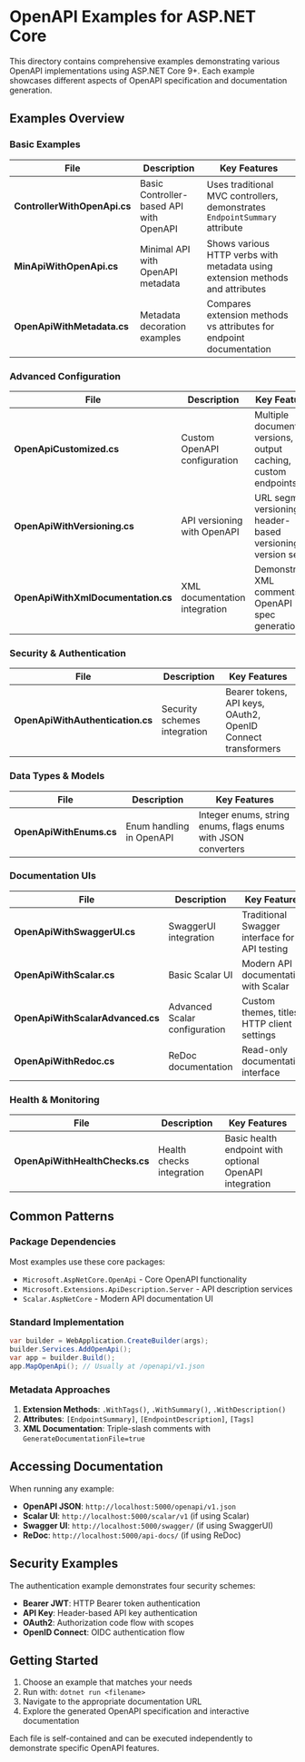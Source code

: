 # OpenAPI Examples for ASP.NET Core

This directory contains comprehensive examples demonstrating various OpenAPI implementations using ASP.NET Core 9+. Each example showcases different aspects of OpenAPI specification and documentation generation.

## Examples Overview

### Basic Examples

| File | Description | Key Features |
|------|-------------|--------------|
| **ControllerWithOpenApi.cs** | Basic Controller-based API with OpenAPI | Uses traditional MVC controllers, demonstrates `EndpointSummary` attribute |
| **MinApiWithOpenApi.cs** | Minimal API with OpenAPI metadata | Shows various HTTP verbs with metadata using extension methods and attributes |
| **OpenApiWithMetadata.cs** | Metadata decoration examples | Compares extension methods vs attributes for endpoint documentation |

### Advanced Configuration

| File | Description | Key Features |
|------|-------------|--------------|
| **OpenApiCustomized.cs** | Custom OpenAPI configuration | Multiple document versions, output caching, custom endpoints |
| **OpenApiWithVersioning.cs** | API versioning with OpenAPI | URL segment versioning, header-based versioning, version sets |
| **OpenApiWithXmlDocumentation.cs** | XML documentation integration | Demonstrates XML comments in OpenAPI spec generation |

### Security & Authentication

| File | Description | Key Features |
|------|-------------|--------------|
| **OpenApiWithAuthentication.cs** | Security schemes integration | Bearer tokens, API keys, OAuth2, OpenID Connect transformers |

### Data Types & Models

| File | Description | Key Features |
|------|-------------|--------------|
| **OpenApiWithEnums.cs** | Enum handling in OpenAPI | Integer enums, string enums, flags enums with JSON converters |

### Documentation UIs

| File | Description | Key Features |
|------|-------------|--------------|
| **OpenApiWithSwaggerUI.cs** | SwaggerUI integration | Traditional Swagger interface for API testing |
| **OpenApiWithScalar.cs** | Basic Scalar UI | Modern API documentation with Scalar |
| **OpenApiWithScalarAdvanced.cs** | Advanced Scalar configuration | Custom themes, titles, HTTP client settings |
| **OpenApiWithRedoc.cs** | ReDoc documentation | Read-only documentation interface |

### Health & Monitoring

| File | Description | Key Features |
|------|-------------|--------------|
| **OpenApiWithHealthChecks.cs** | Health checks integration | Basic health endpoint with optional OpenAPI integration |

## Common Patterns

### Package Dependencies
Most examples use these core packages:
- `Microsoft.AspNetCore.OpenApi` - Core OpenAPI functionality
- `Microsoft.Extensions.ApiDescription.Server` - API description services
- `Scalar.AspNetCore` - Modern API documentation UI

### Standard Implementation
```csharp
var builder = WebApplication.CreateBuilder(args);
builder.Services.AddOpenApi();
var app = builder.Build();
app.MapOpenApi(); // Usually at /openapi/v1.json
```

### Metadata Approaches
1. **Extension Methods**: `.WithTags()`, `.WithSummary()`, `.WithDescription()`
2. **Attributes**: `[EndpointSummary]`, `[EndpointDescription]`, `[Tags]`
3. **XML Documentation**: Triple-slash comments with `GenerateDocumentationFile=true`

## Accessing Documentation

When running any example:
- **OpenAPI JSON**: `http://localhost:5000/openapi/v1.json`
- **Scalar UI**: `http://localhost:5000/scalar/v1` (if using Scalar)
- **Swagger UI**: `http://localhost:5000/swagger/` (if using SwaggerUI)
- **ReDoc**: `http://localhost:5000/api-docs/` (if using ReDoc)

## Security Examples

The authentication example demonstrates four security schemes:
- **Bearer JWT**: HTTP Bearer token authentication
- **API Key**: Header-based API key authentication  
- **OAuth2**: Authorization code flow with scopes
- **OpenID Connect**: OIDC authentication flow

## Getting Started

1. Choose an example that matches your needs
2. Run with: `dotnet run <filename>`
3. Navigate to the appropriate documentation URL
4. Explore the generated OpenAPI specification and interactive documentation

Each file is self-contained and can be executed independently to demonstrate specific OpenAPI features.